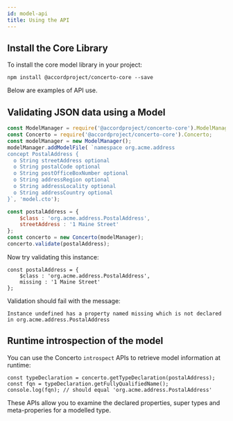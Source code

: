 ```yaml
---
id: model-api
title: Using the API
---
```


## Install the Core Library

To install the core model library in your project:
```
npm install @accordproject/concerto-core --save
```

Below are examples of API use.

## Validating JSON data using a Model

```js
const ModelManager = require('@accordproject/concerto-core').ModelManager;
const Concerto = require('@accordproject/concerto-core').Concerto;
const modelManager = new ModelManager();
modelManager.addModelFile( `namespace org.acme.address
concept PostalAddress {
  o String streetAddress optional
  o String postalCode optional
  o String postOfficeBoxNumber optional
  o String addressRegion optional
  o String addressLocality optional
  o String addressCountry optional
}`, 'model.cto');

const postalAddress = {
    $class : 'org.acme.address.PostalAddress',
    streetAddress : '1 Maine Street'
};
const concerto = new Concerto(modelManager);
concerto.validate(postalAddress);
```

Now try validating this instance:

```
const postalAddress = {
    $class : 'org.acme.address.PostalAddress',
    missing : '1 Maine Street'
};
```

Validation should fail with the message:

```
Instance undefined has a property named missing which is not declared in org.acme.address.PostalAddress
```

## Runtime introspection of the model

You can use the Concerto `introspect` APIs to retrieve model information at runtime:

```
const typeDeclaration = concerto.getTypeDeclaration(postalAddress);
const fqn = typeDeclaration.getFullyQualifiedName();
console.log(fqn); // should equal 'org.acme.address.PostalAddress'
```

These APIs allow you to examine the declared properties, super types and meta-properies for a modelled type.